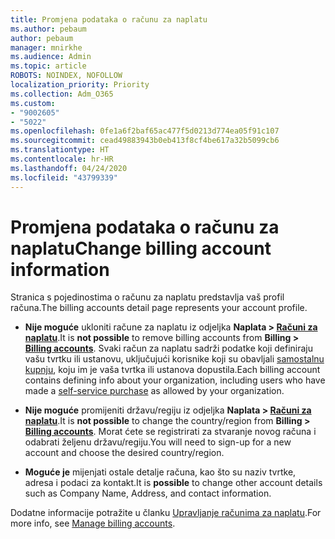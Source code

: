 ```yaml
---
title: Promjena podataka o računu za naplatu
ms.author: pebaum
author: pebaum
manager: mnirkhe
ms.audience: Admin
ms.topic: article
ROBOTS: NOINDEX, NOFOLLOW
localization_priority: Priority
ms.collection: Adm_O365
ms.custom:
- "9002605"
- "5022"
ms.openlocfilehash: 0fe1a6f2baf65ac477f5d0213d774ea05f91c107
ms.sourcegitcommit: cead49883943b0eb413f8cf4be617a32b5099cb6
ms.translationtype: HT
ms.contentlocale: hr-HR
ms.lasthandoff: 04/24/2020
ms.locfileid: "43799339"
---
```

# <a name="change-billing-account-information"></a><span data-ttu-id="9f703-102">Promjena podataka o računu za naplatu</span><span class="sxs-lookup"><span data-stu-id="9f703-102">Change billing account information</span></span>

<span data-ttu-id="9f703-103">Stranica s pojedinostima o računu za naplatu predstavlja vaš profil računa.</span><span class="sxs-lookup"><span data-stu-id="9f703-103">The billing accounts detail page represents your account profile.</span></span>

- <span data-ttu-id="9f703-104">**Nije moguće** ukloniti račune za naplatu iz odjeljka **Naplata > [Računi za naplatu](https://go.microsoft.com/fwlink/p/?linkid=2084771)**.</span><span class="sxs-lookup"><span data-stu-id="9f703-104">It is **not possible** to remove billing accounts from **Billing > [Billing accounts](https://go.microsoft.com/fwlink/p/?linkid=2084771)**.</span></span> <span data-ttu-id="9f703-105">Svaki račun za naplatu sadrži podatke koji definiraju vašu tvrtku ili ustanovu, uključujući korisnike koji su obavljali [samostalnu kupnju](https://docs.microsoft.com/microsoft-365/commerce/subscriptions/manage-self-service-purchases-admins), koju im je vaša tvrtka ili ustanova dopustila.</span><span class="sxs-lookup"><span data-stu-id="9f703-105">Each billing account contains defining info about your organization, including users who have made a [self-service purchase](https://docs.microsoft.com/microsoft-365/commerce/subscriptions/manage-self-service-purchases-admins) as allowed by your organization.</span></span> 

- <span data-ttu-id="9f703-106">**Nije moguće** promijeniti državu/regiju iz odjeljka **Naplata > [Računi za naplatu](https://go.microsoft.com/fwlink/p/?linkid=2084771)**.</span><span class="sxs-lookup"><span data-stu-id="9f703-106">It is **not possible** to change the country/region from **Billing > [Billing accounts](https://go.microsoft.com/fwlink/p/?linkid=2084771)**.</span></span> <span data-ttu-id="9f703-107">Morat ćete se registrirati za stvaranje novog računa i odabrati željenu državu/regiju.</span><span class="sxs-lookup"><span data-stu-id="9f703-107">You will need to sign-up for a new account and choose the desired country/region.</span></span> 

- <span data-ttu-id="9f703-108">**Moguće je** mijenjati ostale detalje računa, kao što su naziv tvrtke, adresa i podaci za kontakt.</span><span class="sxs-lookup"><span data-stu-id="9f703-108">It is **possible** to change other account details such as Company Name, Address, and contact information.</span></span> 

<span data-ttu-id="9f703-109">Dodatne informacije potražite u članku [Upravljanje računima za naplatu](https://docs.microsoft.com/microsoft-365/commerce/manage-billing-accounts).</span><span class="sxs-lookup"><span data-stu-id="9f703-109">For more info, see [Manage billing accounts](https://docs.microsoft.com/microsoft-365/commerce/manage-billing-accounts).</span></span> 
